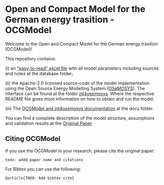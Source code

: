 # Open and Compact Model for the German energy trasition - OCGModel

Welcome to the Open and Compact  Model for the German energy trasition (OCGModel)! 


This repository contains:

(i) an ["easy-to-read" excel file](/database/database.xlsx) with all model parameters including sources and notes at the database folder;

(ii) the Apache-2.0 licensed source-code of the model implementation using the Open Source Energy Modelling System ([OSeMOSYS](http://www.osemosys.org)). 
The interface can be found at the folder [int4osemosys](/int4osemosys). Where the respective README file gives more information on how to obtain and run the model.

(iii) The [OCGModel and int4osemosys documentation](/docs/OCGModel_docs.pdf) at the docs folder.

You can find a complete description of the model structure,  assumptions and validation results at the [Original Paper](https://www.google.de)

## Citing OCGModel

If you use the OCGModel in your research, please cite the original paper:

	todo: addd paper name and citations 

For Bibtex you can use the following:

    @article{TODO: Add bibtex cite}



	
	



